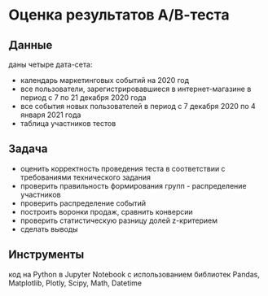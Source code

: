 # Оценка результатов А/В-теста
## Данные
даны четыре дата-сета:
- календарь маркетинговых событий на 2020 год
- все пользователи, зарегистрировавшиеся в интернет-магазине в период с 7 по 21 декабря 2020 года
- все события новых пользователей в период с 7 декабря 2020 по 4 января 2021 года
- таблица участников тестов
## Задача
- оценить корректность проведения теста в соответствии с требованиями технического задания
- проверить правильность формирования групп - распределение участников
- проверить распределение событий
- построить воронки продаж, сравнить конверсии
- проверить статистическую разницу долей z-критерием
- сделать выводы
## Инструменты
код на Python в Jupyter Notebook с использованием библиотек Pandas, Matplotlib, Plotly, Scipy, Math, Datetime
